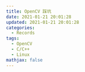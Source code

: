 ```yaml
---
title: OpenCV 踩坑
date: 2021-01-21 20:01:28
updated: 2021-01-21 20:01:28
categories:
  - Records
tags:
  - OpenCV
  - C/C++
  - Linux
mathjax: false
---
```


<!--
OpenCV 踩坑
踩坑记, 记录, 笔记
2021/1/31 16:44:07
Ubuntu
-->

